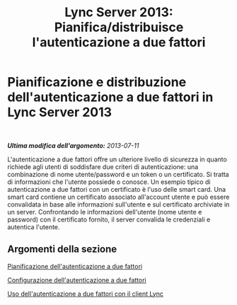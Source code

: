 ﻿---
title: "Lync Server 2013: Pianifica/distribuisce l'autenticazione a due fattori"
TOCTitle: "Lync Server 2013: Pianifica/distribuisce l'autenticazione a due fattori"
ms:assetid: 442a88df-ebc2-4335-9c59-0ce1adc1471e
ms:mtpsurl: https://technet.microsoft.com/it-it/library/Dn308563(v=OCS.15)
ms:contentKeyID: 56269900
ms.date: 08/24/2015
mtps_version: v=OCS.15
ms.translationtype: HT
---

# Pianificazione e distribuzione dell'autenticazione a due fattori in Lync Server 2013

 

_**Ultima modifica dell'argomento:** 2013-07-11_

L'autenticazione a due fattori offre un ulteriore livello di sicurezza in quanto richiede agli utenti di soddisfare due criteri di autenticazione: una combinazione di nome utente/password e un token o un certificato. Si tratta di informazioni che l'utente possiede o conosce. Un esempio tipico di autenticazione a due fattori con un certificato è l'uso delle smart card. Una smart card contiene un certificato associato all'account utente e può essere convalidata in base alle informazioni sull'utente e sul certificato archiviate in un server. Confrontando le informazioni dell'utente (nome utente e password) con il certificato fornito, il server convalida le credenziali e autentica l'utente.

## Argomenti della sezione

[Pianificazione dell'autenticazione a due fattori](lync-server-2013-planning-for-two-factor-authentication.md)

[Configurazione dell'autenticazione a due fattori](lync-server-2013-configuring-two-factor-authentication.md)

[Uso dell'autenticazione a due fattori con il client Lync](lync-server-2013-using-two-factor-authentication-with-lync-client.md)

